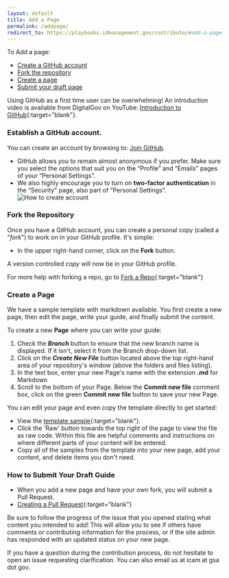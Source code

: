 ```yaml
---
layout: default
title: Add a Page
permalink: /addpage/
redirect_to: https://playbooks.idmanagement.gov/contribute/#add-a-page
---
```


To Add a page:

* [Create a GitHub account](#create-a-github-account) 
* [Fork the repository](#fork-the-repository)
* [Create a page](#create-a-page)
* [Submit your draft page](#submit-your-draft-page)

Using GitHub as a first time user can be overwhelming!  An introduction video is available from DigitalGov on YouTube: [Introduction to GitHub](https://www.youtube.com/watch?v=uNa9GOtM6NE&t=1737s){:target="blank"}.  

### **Establish a GitHub account.** 
You can create an account by browsing to: [Join GitHub](https://github.com/join).  

* GitHub allows you to remain almost anonymous if you prefer.  Make sure you select the options that suit you on the “Profile” and “Emails” pages of your “Personal Settings”.  
* We also highly encourage you to turn on **two-factor authentication** in the “Security” page, also part of “Personal Settings”.  
  ![How to create account]({{site.baseurl}}/assets/img/create_github_account.png)

### Fork the Repository

Once you have a GitHub account, you can create a personal copy (called a "_fork_") to work on in your GitHub profile.  It's simple: 

*  In the upper right-hand corner, click on the **Fork** button.

A version controlled _copy_ will now be in your GitHub profile.  

For more help with forking a repo, go to [Fork a Repo](https://help.github.com/articles/fork-a-repo/){:target="blank"}  

### Create a Page

We have a sample template with markdown available.  You first create a new page, then edit the page, write your guide, and finally submit the content. 

To create a new **Page** where you can write your guide:  

1. Check the **_Branch_** button to ensure that the new branch name is displayed. If it isn't, select it from the Branch drop-down list.
2. Click on the **_Create New File_** button located above the top right-hand area of your repository's window (above the folders and files listing).  
3. In the text box, enter your new Page's name with the extension **.md** for Markdown 
4. Scroll to the bottom of your Page. Below the **Commit new file** comment box, click on the green **Commit new file** button to save your new Page.

You can edit your page and even copy the template directly to get started:

*  View the [template sample]({{repo_url}}/pages/template.md){:target="blank"}.
*  Click the 'Raw' button towards the top right of the page to view the file as raw code. Within this file are helpful comments and instructions on where different parts of your content will be entered. 
*  Copy all of the samples from the template into your new page, add your content, and delete items you don't need.


### How to Submit Your Draft Guide

*  When you add a new page and have your own fork, you will submit a Pull Request. 
*  [Creating a Pull Request](https://help.github.com/articles/creating-a-pull-request-from-a-fork/){:target="blank"} 

Be sure to follow the progress of the issue that you opened stating what content you intended to add! This will allow you to see if others have comments or contributing information for the process, or if the site admin has responded with an updated status on your new page.

If you have a question during the contribution process, do not hesitate to open an issue requesting clarification.  You can also email us at icam at gsa dot gov.


